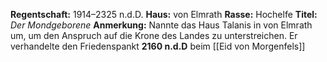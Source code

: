 **Regentschaft:** 1914–2325 n.d.D.
**Haus:** von Elmrath
**Rasse:** Hochelfe
**Titel:** _Der Mondgeborene_
**Anmerkung:** Nannte das Haus Talanis in von Elmrath um, um den Anspruch auf die Krone des Landes zu unterstreichen. Er verhandelte den Friedenspankt **2160 n.d.D** beim [[Eid von Morgenfels]]
